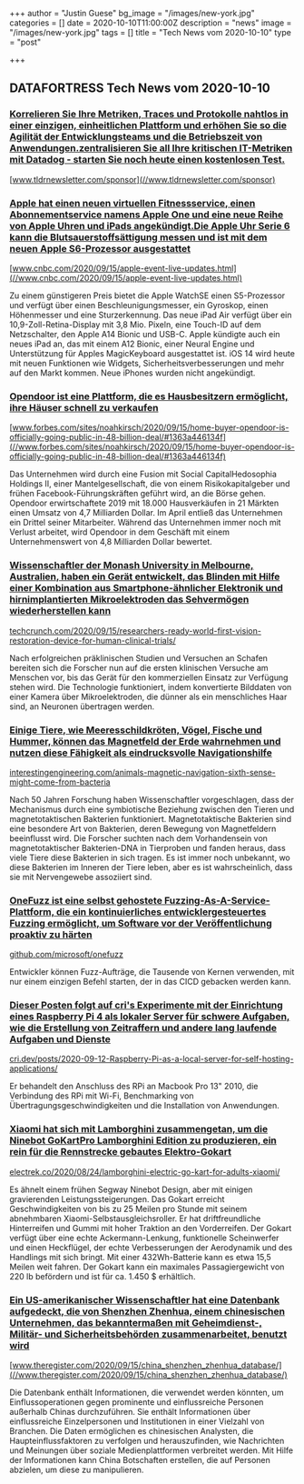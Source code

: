 +++
author = "Justin Guese"
bg_image = "/images/new-york.jpg"
categories = []
date = 2020-10-10T11:00:00Z
description = "news"
image = "/images/new-york.jpg"
tags = []
title = "Tech News vom 2020-10-10"
type = "post"

+++

        
## DATAFORTRESS Tech News vom 2020-10-10



### [Korrelieren Sie Ihre Metriken, Traces und Protokolle nahtlos in einer einzigen, einheitlichen Plattform und erhöhen Sie so die Agilität der Entwicklungsteams und die Betriebszeit von Anwendungen.zentralisieren Sie all Ihre kritischen IT-Metriken mit Datadog - starten Sie noch heute einen kostenlosen Test.](//www.tldrnewsletter.com/sponsor)


[www.tldrnewsletter.com/sponsor](//www.tldrnewsletter.com/sponsor)





### [Apple hat einen neuen virtuellen Fitnessservice, einen Abonnementservice namens Apple One und eine neue Reihe von Apple Uhren und iPads angekündigt.Die Apple Uhr Serie 6 kann die Blutsauerstoffsättigung messen und ist mit dem neuen Apple S6-Prozessor ausgestattet](//www.cnbc.com/2020/09/15/apple-event-live-updates.html)


[www.cnbc.com/2020/09/15/apple-event-live-updates.html](//www.cnbc.com/2020/09/15/apple-event-live-updates.html)


Zu einem günstigeren Preis bietet die Apple WatchSE einen S5-Prozessor und verfügt über einen Beschleunigungsmesser, ein Gyroskop, einen Höhenmesser und eine Sturzerkennung. Das neue iPad Air verfügt über ein 10,9-Zoll-Retina-Display mit 3,8 Mio. Pixeln, eine Touch-ID auf dem Netzschalter, den Apple A14 Bionic und USB-C. Apple kündigte auch ein neues iPad an, das mit einem A12 Bionic, einer Neural Engine und Unterstützung für Apples MagicKeyboard ausgestattet ist. iOS 14 wird heute mit neuen Funktionen wie Widgets, Sicherheitsverbesserungen und mehr auf den Markt kommen. Neue iPhones wurden nicht angekündigt.


### [Opendoor ist eine Plattform, die es Hausbesitzern ermöglicht, ihre Häuser schnell zu verkaufen](//www.forbes.com/sites/noahkirsch/2020/09/15/home-buyer-opendoor-is-officially-going-public-in-48-billion-deal/#1363a446134f)


[www.forbes.com/sites/noahkirsch/2020/09/15/home-buyer-opendoor-is-officially-going-public-in-48-billion-deal/#1363a446134f](//www.forbes.com/sites/noahkirsch/2020/09/15/home-buyer-opendoor-is-officially-going-public-in-48-billion-deal/#1363a446134f)


Das Unternehmen wird durch eine Fusion mit Social CapitalHedosophia Holdings II, einer Mantelgesellschaft, die von einem Risikokapitalgeber und frühen Facebook-Führungskräften geführt wird, an die Börse gehen. Opendoor erwirtschaftete 2019 mit 18.000 Hausverkäufen in 21 Märkten einen Umsatz von 4,7 Milliarden Dollar. Im April entließ das Unternehmen ein Drittel seiner Mitarbeiter. Während das Unternehmen immer noch mit Verlust arbeitet, wird Opendoor in dem Geschäft mit einem Unternehmenswert von 4,8 Milliarden Dollar bewertet.


### [Wissenschaftler der Monash University in Melbourne, Australien, haben ein Gerät entwickelt, das Blinden mit Hilfe einer Kombination aus Smartphone-ähnlicher Elektronik und hirnimplantierten Mikroelektroden das Sehvermögen wiederherstellen kann](//techcrunch.com/2020/09/15/researchers-ready-world-first-vision-restoration-device-for-human-clinical-trials/)


[techcrunch.com/2020/09/15/researchers-ready-world-first-vision-restoration-device-for-human-clinical-trials/](//techcrunch.com/2020/09/15/researchers-ready-world-first-vision-restoration-device-for-human-clinical-trials/)


Nach erfolgreichen präklinischen Studien und Versuchen an Schafen bereiten sich die Forscher nun auf die ersten klinischen Versuche am Menschen vor, bis das Gerät für den kommerziellen Einsatz zur Verfügung stehen wird. Die Technologie funktioniert, indem konvertierte Bilddaten von einer Kamera über Mikroelektroden, die dünner als ein menschliches Haar sind, an Neuronen übertragen werden.


### [Einige Tiere, wie Meeresschildkröten, Vögel, Fische und Hummer, können das Magnetfeld der Erde wahrnehmen und nutzen diese Fähigkeit als eindrucksvolle Navigationshilfe](//interestingengineering.com/animals-magnetic-navigation-sixth-sense-might-come-from-bacteria)


[interestingengineering.com/animals-magnetic-navigation-sixth-sense-might-come-from-bacteria](//interestingengineering.com/animals-magnetic-navigation-sixth-sense-might-come-from-bacteria)


Nach 50 Jahren Forschung haben Wissenschaftler vorgeschlagen, dass der Mechanismus durch eine symbiotische Beziehung zwischen den Tieren und magnetotaktischen Bakterien funktioniert. Magnetotaktische Bakterien sind eine besondere Art von Bakterien, deren Bewegung von Magnetfeldern beeinflusst wird. Die Forscher suchten nach dem Vorhandensein von magnetotaktischer Bakterien-DNA in Tierproben und fanden heraus, dass viele Tiere diese Bakterien in sich tragen. Es ist immer noch unbekannt, wo diese Bakterien im Inneren der Tiere leben, aber es ist wahrscheinlich, dass sie mit Nervengewebe assoziiert sind.


### [OneFuzz ist eine selbst gehostete Fuzzing-As-A-Service-Plattform, die ein kontinuierliches entwicklergesteuertes Fuzzing ermöglicht, um Software vor der Veröffentlichung proaktiv zu härten](//github.com/microsoft/onefuzz)


[github.com/microsoft/onefuzz](//github.com/microsoft/onefuzz)


Entwickler können Fuzz-Aufträge, die Tausende von Kernen verwenden, mit nur einem einzigen Befehl starten, der in das CICD gebacken werden kann.


### [Dieser Posten folgt auf cri's Experimente mit der Einrichtung eines Raspberry Pi 4 als lokaler Server für schwere Aufgaben, wie die Erstellung von Zeitraffern und andere lang laufende Aufgaben und Dienste](//cri.dev/posts/2020-09-12-Raspberry-Pi-as-a-local-server-for-self-hosting-applications/)


[cri.dev/posts/2020-09-12-Raspberry-Pi-as-a-local-server-for-self-hosting-applications/](//cri.dev/posts/2020-09-12-Raspberry-Pi-as-a-local-server-for-self-hosting-applications/)


Er behandelt den Anschluss des RPi an Macbook Pro 13" 2010, die Verbindung des RPi mit Wi-Fi, Benchmarking von Übertragungsgeschwindigkeiten und die Installation von Anwendungen.


### [Xiaomi hat sich mit Lamborghini zusammengetan, um die Ninebot GoKartPro Lamborghini Edition zu produzieren, ein rein für die Rennstrecke gebautes Elektro-Gokart](//electrek.co/2020/08/24/lamborghini-electric-go-kart-for-adults-xiaomi/)


[electrek.co/2020/08/24/lamborghini-electric-go-kart-for-adults-xiaomi/](//electrek.co/2020/08/24/lamborghini-electric-go-kart-for-adults-xiaomi/)


Es ähnelt einem frühen Segway Ninebot Design, aber mit einigen gravierenden Leistungssteigerungen. Das Gokart erreicht Geschwindigkeiten von bis zu 25 Meilen pro Stunde mit seinem abnehmbaren Xiaomi-Selbstausgleichsroller. Er hat driftfreundliche Hinterreifen und Gummi mit hoher Traktion an den Vorderreifen. Der Gokart verfügt über eine echte Ackermann-Lenkung, funktionelle Scheinwerfer und einen Heckflügel, der echte Verbesserungen der Aerodynamik und des Handlings mit sich bringt. Mit einer 432Wh-Batterie kann es etwa 15,5 Meilen weit fahren. Der Gokart kann ein maximales Passagiergewicht von 220 lb befördern und ist für ca. 1.450 $ erhältlich.


### [Ein US-amerikanischer Wissenschaftler hat eine Datenbank aufgedeckt, die von Shenzhen Zhenhua, einem chinesischen Unternehmen, das bekanntermaßen mit Geheimdienst-, Militär- und Sicherheitsbehörden zusammenarbeitet, benutzt wird](//www.theregister.com/2020/09/15/china_shenzhen_zhenhua_database/)


[www.theregister.com/2020/09/15/china_shenzhen_zhenhua_database/](//www.theregister.com/2020/09/15/china_shenzhen_zhenhua_database/)


Die Datenbank enthält Informationen, die verwendet werden könnten, um Einflussoperationen gegen prominente und einflussreiche Personen außerhalb Chinas durchzuführen. Sie enthält Informationen über einflussreiche Einzelpersonen und Institutionen in einer Vielzahl von Branchen. Die Daten ermöglichen es chinesischen Analysten, die Haupteinflussfaktoren zu verfolgen und herauszufinden, wie Nachrichten und Meinungen über soziale Medienplattformen verbreitet werden. Mit Hilfe der Informationen kann China Botschaften erstellen, die auf Personen abzielen, um diese zu manipulieren.